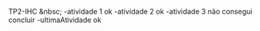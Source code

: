 TP2-IHC
&nbsc;
-atividade 1 ok
-atividade 2 ok
-atividade 3 não consegui concluir
-ultimaAtividade ok
